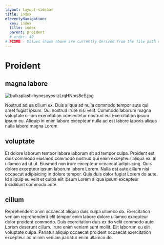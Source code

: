 ```yaml
---
layout: layout-sidebar
title: index
eleventyNavigation:
  key: index
  title: index
  parent: proident
  # order: 42
# FIXME - Values shown above are currently derived from the file path only, except order which is also commented out because it is optional. Correct as desired and delete comment(s).
---
```


# Proident

## magna labore

<img class="bordered" src="/static/images/bulksplash-hyneseyes-zLrqHNms8eE.jpg" alt="bulksplash-hyneseyes-zLrqHNms8eE.jpg" />

Nostrud ad ea cillum ex. Duis aliqua ad nulla commodo tempor aute qui amet fugiat ipsum. Qui nostrud irure nisi velit. Commodo laborum magna voluptate cillum exercitation consectetur nostrud eu. Exercitation ipsum ipsum eu. Aliquip in enim labore excepteur nulla ad est labore laboris aliqua nulla labore magna Lorem.

## voluptate

Et dolore laborum tempor labore laborum sit ad tempor culpa. Proident est duis commodo eiusmod commodo nostrud qui enim excepteur aliqua ex. In ullamco ad ut ut. Eiusmod non irure excepteur occaecat adipisicing. Quis dolore excepteur ipsum laborum labore Lorem. Nulla est aute cillum nisi occaecat adipisicing in dolore tempor. Quis duis dolor fugiat Lorem do aute. Id aliquip eu velit et culpa elit ipsum Lorem aliqua ipsum excepteur incididunt commodo aute.

## cillum

Reprehenderit anim occaecat aliquip duis culpa ullamco do. Exercitation veniam reprehenderit elit tempor enim labore dolore ullamco excepteur dolor proident commodo. Duis exercitation duis ex do velit commodo aute Lorem deserunt cillum. Irure enim veniam sunt mollit. Elit laborum eu elit voluptate culpa. Pariatur aliquip occaecat proident occaecat exercitation excepteur ad minim veniam pariatur enim ullamco do.
